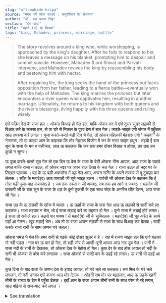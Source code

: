 ```yaml
---
slug: "mft-mahade-kripa"
source: "मगध की लोक कथाएं : अनुशाीलन एवं संचयन"
author: "डॉ. राम प्रसाद सिंह"
section: "प्रेम-कथा"
title: "महादे (व) के किरपा"
tags: "king, Mahadev, princess, marriage, battle"
---
```

<blockquote>
The story revolves around a king who, while worshipping, is approached by the king's daughter. After he fails to respond to her, she leaves a message on his blanket, prompting him to despair and commit suicide. However, Mahadev (Lord Shiva) and Parvati intervene, and Mahadev revives the king by reassembling his body and bestowing him with nectar.

After regaining life, the king seeks the hand of the princess but faces opposition from her father, leading to a fierce battle—eventually won with the help of Mahadev. The king marries the princess but later encounters a river queen who captivates him, resulting in another marriage. Ultimately, he returns to his kingdom with both queens and the river's blessings, living happily with his three queens and ruling wisely.
</blockquote>

एगो पछिम देस के राजा हल । ओकरा बिआह हो गेल हल, बाकि ओकर मन में एगो दूसर सुन्नर लड़की से बिआह करे के ललसा हल, से ऊ घरे से निकल के पूरब देस में चल गेल। जाइते-जाइते एगो जंगल में पहुँचल आउ तपस्या करे लगल । पूजा करते-करते बड़ी दिन भे गेल, तो ओकर पहिलकी मेहरारू एगो ''कउवा'' के भेजलक, तो ऊ कउवा आन के कहलक कि तोर मेहरारू बिजोग में जर के मरल जाइत हथुन। तइयो ई बात सुन के राजा के मन न पसीजल, आउ ऊ कहलक कि जब तक हमर दोसर बिआह न होयत, तब तक हम कुछो न सुनव। 

ऊ पूजा करते-करते सूत गेल तो एक दिन ऊ देस के राजा के बेटी ओकरा भीरू आयल, आउ राजा के उठावे लगल बाकि राजा न उठल, तो ओकर चद्दर पर अपन हाल लिख के चल गेल । राजा उठल तो चद्दर पर के लिखल पढ़लक । पढ़ के ऊ बड़ी अफसोस में पड़ गेल आउ, अप्पन सरीर के अपने तरवार से दू टुकड़ा कर लेलक । साँझ के महादे(व) आउ पारवती जी घूमे जाइत हलन । पार्वती जी ओकरा देख के कहलन कि ई तोरा बड़ी पूजा-पाठ करकवऽ हे । जब तक एकरा न जी अयबऽ, तब तक हम आगे न जबवऽ । महादेव जी पारवती जी के बात सुन के राजा के धड़ के दूनो टुकड़ी के एक साथ जोड़ के अमरित छींट देलन, आउ राजा जी गेल । 

राजा उठ के ऊ लड़की के खोज में चलल । ऊ ऊहाँ के राजा के पास गेल आउ ऊ लड़की से सादी करे ला कहलक। राजा तइयार न भेल, तो ई राजा लड़ाई करे ला तइयार हो गेल । दूनो राजा में लड़ाई होवे लगल। ई राजा तो अकेले हल। कइसे पार पावथ ! से महादे(व) जी के सुमिरलक । महादे(व) जी भूत-परेत के साथे उहाँ आ गेलन। खूब लड़ाई भेल। अब तो ऊ राजा अप्पन लड़की से राजा के साथ बिआह कर देलक। सादी करके राजा रानी के साथ अप्पन घरे चलल। 

ओकरा घमंड भे गेल कि हमर रानी से बढ़के कोई दोसर सुन्नर न हे । राह में रजवा जाइत हल कि एगो बड़का गो नदी पड़ल। नाव पर ऊ पार हो गेल, तो बड़ी जोर से आन्ही-बूनी आयल आउ नाव डूब गेल । पानी में राजा नदी के रानी के देखलक, तो ओकरा देख के बेहोस हो गेल। कुछ देर के बाद होस आयल तो नदी के रानी भी ओकरा से परेम करे लगलक । राजा ओकरो से सादी कर के उहईं रहे लगल। ऊ रानी भी उहईं आ गेल।

कुछ दिना के बाद राजा के अप्पन देस के इयाद आयल, तो घरे चले ला कहलक। सब मिल के घरे चले लगलन, तो नदी उनका एगो कंगना आउ मोर देलक । ओहनी सब मोर पर बइठलन, आउ ऊ उड़के एहनी तीनों के रजवा के देस में पहुँचा देलक । इहाँ आन के राजा अप्पन तीनों रानी के साथ परेम से रहे लगल, आउ बढ़िया से राज-पाट करे लगल । 


<details>
<summary>See translation</summary>

One day, while performing his worship, the king's daughter approached him. The king began to get up, but he didn't rise, so she wrote about her condition on his blanket and left. When the king finally woke up, he read what was written on the blanket. After reading it, he fell into deep sorrow and cut his body into two pieces with his sword. In the evening, Mahadev and Parvati were wandering about. When Parvati saw him, she said that he must have performed a great deal of worship. Until he revives, I will not move forward. After hearing Parvati's words, Mahadev joined the two pieces of the king's body together and sprinkled nectar on them, bringing the king back to life.

The king then set out in search of the girl. He went to her father, the king, and asked for her hand in marriage. When the king refused, this king prepared for battle. A fierce fight broke out between the two kings. This king was alone, and he wondered how he would overcome this situation. He remembered Mahadev. Mahadev arrived there with spirits and ghosts. A tremendous battle ensued. Eventually, the king married the girl and returned home with her.

He became so proud thinking that no one was more beautiful than his queen. On the way home, they came across a large river. After crossing it on a boat, a strong storm arose that capsized the boat. In the water, the king saw the river queen, and upon seeing her, he fainted. After a while, when he regained consciousness, the river queen began to love him as well. The king married her and stayed there with her.

After a few days, the king remembered his own kingdom and decided to return home. As they all journeyed back, the river gifted them a bracelet and a peacock. They all sat on the peacock, which flew them to the king's kingdom. There, he lived happily with his three queens and ruled beautifully.
</details>